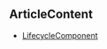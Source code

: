 ## ArticleContent
- [LifecycleComponent](./server/elasticsearch/common/component/[article]LifecycleComponent.md)